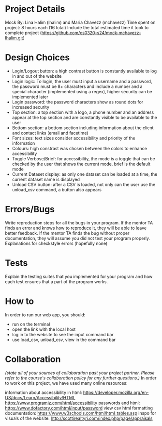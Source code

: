 
# Project Details
Mock
By: Lina Halim (lhalim) and Maria Chavezz (mchavezz)
Time spent on project: 8 hours each (16 total)
Include the total estimated time it took to complete project
(https://github.com/cs0320-s24/mock-mchavezz-lhalim.git)

# Design Choices

- Login/Logout button: a high contrast button is constantly available to log in and out of the website
- Login logic: To login, the user must input a username and a password, the password must be 8+ characters and include a number and a special character (implemented using a regex), higher security can be implemented later
- Login password: the password characters show as round dots for increased security
- Top section: a top section with a logo, a phone number and an address appear at the top section and are constantly visible to be available to the user
- Bottom section: a bottom section including information about the client and contact links (email and facetime)
- Font sizes: text sizes consider accessibility and priority of the information
- Colours: high constrast was chosen between the colors to enhance accessibility
- Toggle Verbose/Brief: for accessibility, the mode is a toggle that can be checked by the user that shows the current mode, brief is the default mode
- Current Dataset display: as only one dataset can be loaded at a time, the current dataset name is displayed
- Unload CSV button: after a CSV is loaded, not only can the user use the unload_csv command, a button also appears

# Errors/Bugs

 Write reproduction steps for all the bugs in your program. If the mentor TA finds an error and knows how to reproduce it, they will be able to leave better feedback. If the mentor TA finds the bug without proper documentation, they will assume you did not test your program properly.
Explanations for checkstyle errors (hopefully none)

# Tests

Explain the testing suites that you implemented for your program and how each test ensures that a part of the program works. 

# How to

In order to run our web app, you should:

- run <npm start> on the terminal
- open the link with the local host
- log in to the website to see the input command bar
- use load_csv, unload_csv, view in the command bar

# Collaboration

_(state all of your sources of collaboration past your project partner. Please refer to the course's collaboration policy for any further questions.)_
In order to work on this project, we have used many online resources:

information about accessibility in html:
https://developer.mozilla.org/en-US/docs/Learn/Accessibility/HTML
https://www.programiz.com/html/accessibility
passwords and html:
https://www.dofactory.com/html/input/password
view csv html formatting documentation:
https://www.w3schools.com/html/html_tables.asp
inspo for visuals of the website:
http://scottirealtyri.com/index.php/page/appraisals
